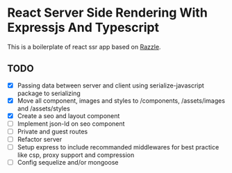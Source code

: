 # React Server Side Rendering With Expressjs And Typescript

This is a boilerplate of react ssr app based on [Razzle](https://github.com/jaredpalmer/razzle/).

## TODO
- [x] Passing data between server and client using serialize-javascript package to serializing
- [x] Move all component, images and styles to /components, /assets/images and /assets/styles
- [x] Create a seo and layout component
- [ ] Implement json-ld on seo component
- [ ] Private and guest routes
- [ ] Refactor server
- [ ] Setup express to include recommanded middlewares for best practice like csp, proxy support and compression
- [ ] Config sequelize and/or mongoose